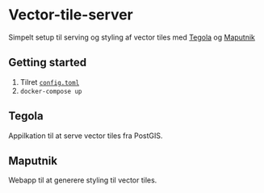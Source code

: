 # Vector-tile-server
Simpelt setup til serving og styling af vector tiles med [Tegola](https://tegola.io/) og [Maputnik](https://maputnik.github.io/)

## Getting started
1. Tilret [`config.toml`](https://github.com/frederiksberg/prod-app1-deployment/blob/master/gis/vector-tiles/config/config.toml) 
2. `docker-compose up`

## Tegola
Appilkation til at serve vector tiles fra PostGIS.

## Maputnik
Webapp til at generere styling til vector tiles.